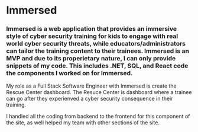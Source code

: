# Immersed
### Immersed is a web application that provides an immersive style of cyber security training for kids to engage with real world cyber security threats, while educators/administrators can tailor the training content to their trainees. Immersed is an MVP and due to its properietary nature,  I can only provide snippets of my code. This includes .NET, SQL, and React code the components I worked on for Immersed.

My role as a Full Stack Software Engineer with Immersed is create the Rescue Center dashboard. The Resuce Center is dashboard where a trainee can go after they experienved a cyber security consequence in their training. 

I handled all the coding from backend to the frontend for this component of the site, as well helped my team with other sections of the site. 
